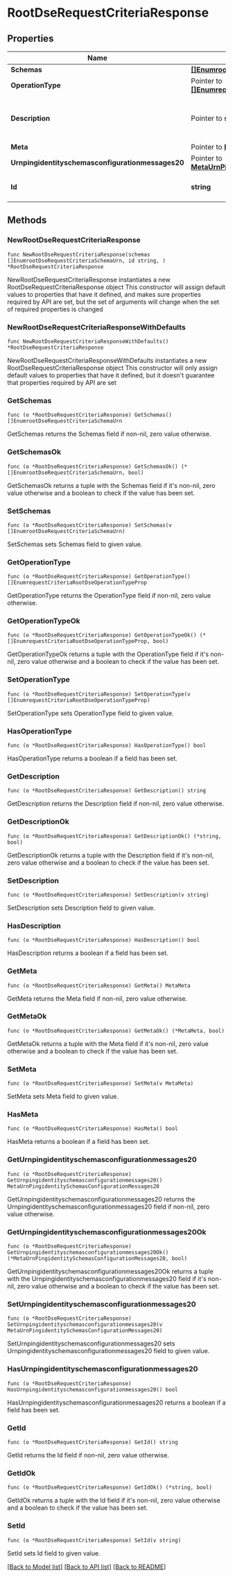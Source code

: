 # RootDseRequestCriteriaResponse

## Properties

Name | Type | Description | Notes
------------ | ------------- | ------------- | -------------
**Schemas** | [**[]EnumrootDseRequestCriteriaSchemaUrn**](EnumrootDseRequestCriteriaSchemaUrn.md) |  | 
**OperationType** | Pointer to [**[]EnumrequestCriteriaRootDseOperationTypeProp**](EnumrequestCriteriaRootDseOperationTypeProp.md) |  | [optional] 
**Description** | Pointer to **string** | A description for this Request Criteria | [optional] 
**Meta** | Pointer to [**MetaMeta**](MetaMeta.md) |  | [optional] 
**Urnpingidentityschemasconfigurationmessages20** | Pointer to [**MetaUrnPingidentitySchemasConfigurationMessages20**](MetaUrnPingidentitySchemasConfigurationMessages20.md) |  | [optional] 
**Id** | **string** | Name of the Request Criteria | 

## Methods

### NewRootDseRequestCriteriaResponse

`func NewRootDseRequestCriteriaResponse(schemas []EnumrootDseRequestCriteriaSchemaUrn, id string, ) *RootDseRequestCriteriaResponse`

NewRootDseRequestCriteriaResponse instantiates a new RootDseRequestCriteriaResponse object
This constructor will assign default values to properties that have it defined,
and makes sure properties required by API are set, but the set of arguments
will change when the set of required properties is changed

### NewRootDseRequestCriteriaResponseWithDefaults

`func NewRootDseRequestCriteriaResponseWithDefaults() *RootDseRequestCriteriaResponse`

NewRootDseRequestCriteriaResponseWithDefaults instantiates a new RootDseRequestCriteriaResponse object
This constructor will only assign default values to properties that have it defined,
but it doesn't guarantee that properties required by API are set

### GetSchemas

`func (o *RootDseRequestCriteriaResponse) GetSchemas() []EnumrootDseRequestCriteriaSchemaUrn`

GetSchemas returns the Schemas field if non-nil, zero value otherwise.

### GetSchemasOk

`func (o *RootDseRequestCriteriaResponse) GetSchemasOk() (*[]EnumrootDseRequestCriteriaSchemaUrn, bool)`

GetSchemasOk returns a tuple with the Schemas field if it's non-nil, zero value otherwise
and a boolean to check if the value has been set.

### SetSchemas

`func (o *RootDseRequestCriteriaResponse) SetSchemas(v []EnumrootDseRequestCriteriaSchemaUrn)`

SetSchemas sets Schemas field to given value.


### GetOperationType

`func (o *RootDseRequestCriteriaResponse) GetOperationType() []EnumrequestCriteriaRootDseOperationTypeProp`

GetOperationType returns the OperationType field if non-nil, zero value otherwise.

### GetOperationTypeOk

`func (o *RootDseRequestCriteriaResponse) GetOperationTypeOk() (*[]EnumrequestCriteriaRootDseOperationTypeProp, bool)`

GetOperationTypeOk returns a tuple with the OperationType field if it's non-nil, zero value otherwise
and a boolean to check if the value has been set.

### SetOperationType

`func (o *RootDseRequestCriteriaResponse) SetOperationType(v []EnumrequestCriteriaRootDseOperationTypeProp)`

SetOperationType sets OperationType field to given value.

### HasOperationType

`func (o *RootDseRequestCriteriaResponse) HasOperationType() bool`

HasOperationType returns a boolean if a field has been set.

### GetDescription

`func (o *RootDseRequestCriteriaResponse) GetDescription() string`

GetDescription returns the Description field if non-nil, zero value otherwise.

### GetDescriptionOk

`func (o *RootDseRequestCriteriaResponse) GetDescriptionOk() (*string, bool)`

GetDescriptionOk returns a tuple with the Description field if it's non-nil, zero value otherwise
and a boolean to check if the value has been set.

### SetDescription

`func (o *RootDseRequestCriteriaResponse) SetDescription(v string)`

SetDescription sets Description field to given value.

### HasDescription

`func (o *RootDseRequestCriteriaResponse) HasDescription() bool`

HasDescription returns a boolean if a field has been set.

### GetMeta

`func (o *RootDseRequestCriteriaResponse) GetMeta() MetaMeta`

GetMeta returns the Meta field if non-nil, zero value otherwise.

### GetMetaOk

`func (o *RootDseRequestCriteriaResponse) GetMetaOk() (*MetaMeta, bool)`

GetMetaOk returns a tuple with the Meta field if it's non-nil, zero value otherwise
and a boolean to check if the value has been set.

### SetMeta

`func (o *RootDseRequestCriteriaResponse) SetMeta(v MetaMeta)`

SetMeta sets Meta field to given value.

### HasMeta

`func (o *RootDseRequestCriteriaResponse) HasMeta() bool`

HasMeta returns a boolean if a field has been set.

### GetUrnpingidentityschemasconfigurationmessages20

`func (o *RootDseRequestCriteriaResponse) GetUrnpingidentityschemasconfigurationmessages20() MetaUrnPingidentitySchemasConfigurationMessages20`

GetUrnpingidentityschemasconfigurationmessages20 returns the Urnpingidentityschemasconfigurationmessages20 field if non-nil, zero value otherwise.

### GetUrnpingidentityschemasconfigurationmessages20Ok

`func (o *RootDseRequestCriteriaResponse) GetUrnpingidentityschemasconfigurationmessages20Ok() (*MetaUrnPingidentitySchemasConfigurationMessages20, bool)`

GetUrnpingidentityschemasconfigurationmessages20Ok returns a tuple with the Urnpingidentityschemasconfigurationmessages20 field if it's non-nil, zero value otherwise
and a boolean to check if the value has been set.

### SetUrnpingidentityschemasconfigurationmessages20

`func (o *RootDseRequestCriteriaResponse) SetUrnpingidentityschemasconfigurationmessages20(v MetaUrnPingidentitySchemasConfigurationMessages20)`

SetUrnpingidentityschemasconfigurationmessages20 sets Urnpingidentityschemasconfigurationmessages20 field to given value.

### HasUrnpingidentityschemasconfigurationmessages20

`func (o *RootDseRequestCriteriaResponse) HasUrnpingidentityschemasconfigurationmessages20() bool`

HasUrnpingidentityschemasconfigurationmessages20 returns a boolean if a field has been set.

### GetId

`func (o *RootDseRequestCriteriaResponse) GetId() string`

GetId returns the Id field if non-nil, zero value otherwise.

### GetIdOk

`func (o *RootDseRequestCriteriaResponse) GetIdOk() (*string, bool)`

GetIdOk returns a tuple with the Id field if it's non-nil, zero value otherwise
and a boolean to check if the value has been set.

### SetId

`func (o *RootDseRequestCriteriaResponse) SetId(v string)`

SetId sets Id field to given value.



[[Back to Model list]](../README.md#documentation-for-models) [[Back to API list]](../README.md#documentation-for-api-endpoints) [[Back to README]](../README.md)


